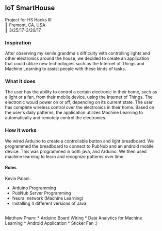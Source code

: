## IoT SmartHouse

Project for HS Hacks III <br>
:round_pushpin: 
Fremont, CA, USA<br>
:date: 3/25/17-3/26/17

### Inspiration

After observing my senile grandma's difficulty with controlling lights and other electronics around the house, we decided to create an application that could utilize new technologies such as the Internet of Things and Machine Learning to assist people with these kinds of tasks.

### What it does

The user has the ability to control a certain electronic in their home, such as a light or a fan, from their mobile device, using the Internet of Things. The electronic would power on or off, depending on its current state. The user has complete wireless control over the electronics in their home. Based on the user's daily patterns, the application utilizes Machine Learning to automatically and remotely control the electronics.

### How it works

We wired Arduino to create a controllable button and light breadboard. We programmed the breadboard to connect to PubNub and an android mobile device. This was programmed in both java, and Arduino. We then used machine learning to learn and recognize patterns over time.
#### Roles
Kevin Palani:
* Arduino Programming
* PubNub Server Programming
* Neural network (Machine Learning)
* Installing 4 different versions of Java 
<br>
Matthew Pham:
* Arduino Board Wiring
* Data Analytics for Machine Learning
* Android Application
* Sticker Fan :) 
